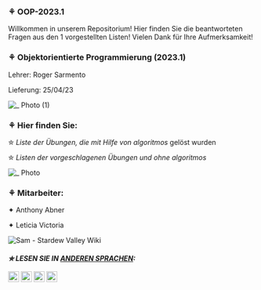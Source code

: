 ### ⚘ OOP-2023.1
 Willkommen in unserem Repositorium! Hier finden Sie die beantworteten Fragen aus den 1 vorgestellten Listen! Vielen Dank für Ihre Aufmerksamkeit!
 
### ⚘ Objektorientierte Programmierung (2023.1)
Lehrer: Roger Sarmento

Lieferung: 25/04/23

![_ Photo (1)](https://user-images.githubusercontent.com/125154278/230726431-9c33f4ee-46ef-489a-8483-9df759bbe4ef.gif)

### ⚘ Hier finden Sie:
  ✮ _Liste der Übungen, die mit Hilfe von algoritmos_ gelöst wurden
 
 ✮ _Listen der vorgeschlagenen Übungen und ohne algoritmos_
 
 ![_ Photo](https://user-images.githubusercontent.com/125154278/230727171-d4d610fb-123c-4573-abf5-0493a323c269.gif)
 
  
### ⚘  Mitarbeiter:
 ✦ Anthony Abner 
 
✦ Leticia Victoria

 ![Sam - Stardew Valley Wiki](https://user-images.githubusercontent.com/125154278/230727943-df2d3443-789a-49d6-b4a5-d6bdb463ce2e.gif)
 
 #### _✮ LESEN SIE IN [ANDEREN SPRACHEN](translations/Translations.md):_
<kbd>[<img title="Inglês" alt="Inglês" src="https://cdn.staticaly.com/gh/hjnilsson/country-flags/master/svg/us.svg" width="22">](README.en.md)</kbd>
<kbd>[<img title="Española" alt="Española" src="https://cdn.staticaly.com/gh/hjnilsson/country-flags/master/svg/es.svg" width="22">](README.es.md)</kbd>
<kbd>[<img title="Française" alt="Française" src="https://cdn.staticaly.com/gh/hjnilsson/country-flags/master/svg/fr.svg" width="22">](README.fr.md)</kbd>
<kbd>[<img title="Português" alt="Português" src="https://cdn.staticaly.com/gh/hjnilsson/country-flags/master/svg/de.svg" width="22">](README.br.md)</kbd>

